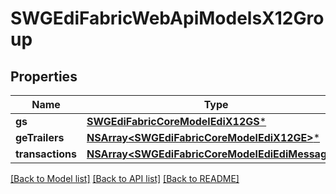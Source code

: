 # SWGEdiFabricWebApiModelsX12Group

## Properties
Name | Type | Description | Notes
------------ | ------------- | ------------- | -------------
**gs** | [**SWGEdiFabricCoreModelEdiX12GS***](SWGEdiFabricCoreModelEdiX12GS.md) |  | [optional] 
**geTrailers** | [**NSArray&lt;SWGEdiFabricCoreModelEdiX12GE&gt;***](SWGEdiFabricCoreModelEdiX12GE.md) |  | [optional] 
**transactions** | [**NSArray&lt;SWGEdiFabricCoreModelEdiEdiMessage&gt;***](SWGEdiFabricCoreModelEdiEdiMessage.md) |  | [optional] 

[[Back to Model list]](../README.md#documentation-for-models) [[Back to API list]](../README.md#documentation-for-api-endpoints) [[Back to README]](../README.md)


